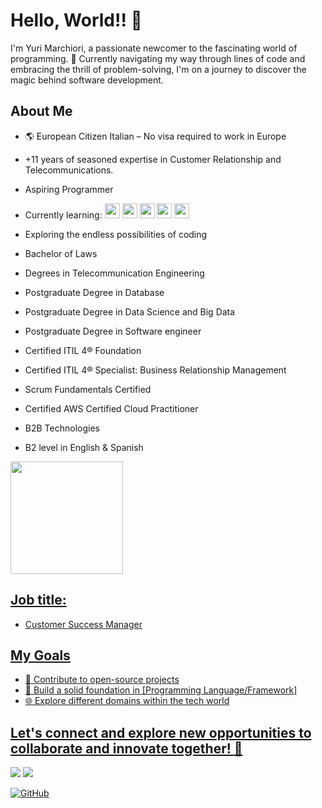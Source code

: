 # Hello, World!! 👋

I'm Yuri Marchiori, a passionate newcomer to the fascinating world of programming. 🚀 Currently navigating my way through lines of code and embracing the thrill of problem-solving, I'm on a journey to discover the magic behind software development.

## About Me

- 🌎 European Citizen Italian – No visa required to work in Europe

- +11 years of seasoned expertise in Customer Relationship and Telecommunications.
- Aspiring Programmer
- Currently learning:  <img loading="lazy" src="https://cdn.jsdelivr.net/gh/devicons/devicon/icons/javascript/javascript-original.svg" width="24" height="24"/> <img loading="lazy" src="https://cdn.jsdelivr.net/gh/devicons/devicon/icons/python/python-original.svg" width="24" height="24"/> <img loading="lazy" src="https://cdn.jsdelivr.net/gh/devicons/devicon/icons/html5/html5-original.svg" width="24" height="24"/> <img loading="lazy" src="https://cdn.jsdelivr.net/gh/devicons/devicon/icons/css3/css3-original.svg" width="24" height="24"/> <img loading="lazy" src="https://cdn.jsdelivr.net/gh/devicons/devicon/icons/postgresql/postgresql-original.svg" width="24" height="24"/> 
- Exploring the endless possibilities of coding
- Bachelor of Laws
- Degrees in Telecommunication Engineering 
- Postgraduate Degree in Database
- Postgraduate Degree in Data Science and Big Data
- Postgraduate Degree in Software engineer
- Certified ITIL 4®  Foundation
- Certified ITIL 4® Specialist: Business Relationship Management
- Scrum Fundamentals Certified 
- Certified AWS Certified Cloud Practitioner 
- B2B Technologies
- B2 level in English & Spanish

  
  <div>
<a href="https://github.com/seu-usuário-aqui">
<img loading="lazy" height="180em" src="https://github-readme-stats.vercel.app/api/top-langs/?username=donmarchiori&layout=compact&langs_count=7&theme=dracula"/>
</div>
  
## Job title:
 - Customer Success Manager


## My Goals
- 🚀 Contribute to open-source projects
- 📖 Build a solid foundation in [Programming Language/Framework]
- 🌐 Explore different domains within the tech world
  
## Let's connect and explore new opportunities to collaborate and innovate together! 🌟
  <div>
<a href = "mailto:yuri.mendonca.marchiori@gmail.com"><img loading="lazy" src="https://img.shields.io/badge/Gmail-D14836?style=for-the-badge&logo=gmail&logoColor=white" target="_blank"></a>
<a href="https://www.linkedin.com/in/yurimarchiori" target="_blank"><img loading="lazy" src="https://img.shields.io/badge/-LinkedIn-%230077B5?style=for-the-badge&logo=linkedin&logoColor=white" target="_blank"></a>   
</div>

[![GitHub](https://img.shields.io/github/followers/donmarchiori?label=Follow&style=social)](https://github.com/donmarchiori)


<!---
donmarchiori/donmarchiori is a ✨ special ✨ repository because its `README.md` (this file) appears on your GitHub profile.
You can click the Preview link to take a look at your changes.
--->
